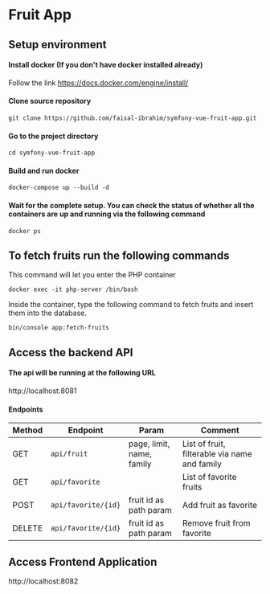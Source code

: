 # Fruit App
## Setup environment
#### Install docker (If you don't have docker installed already)
Follow the link
https://docs.docker.com/engine/install/
#### Clone source repository
	git clone https://github.com/faisal-ibrahim/symfony-vue-fruit-app.git
#### Go to the project directory
	cd symfony-vue-fruit-app
#### Build and run docker
	docker-compose up --build -d
#### Wait for the complete setup. You can check the status of whether all the containers are up and running via the following command
	docker ps
## To fetch fruits run the following commands

This command will let you enter the PHP container

	docker exec -it php-server /bin/bash

Inside the container, type the following command to fetch fruits and insert them into the database.
	
	bin/console app:fetch-fruits
## Access the backend API
#### The api will be running at the following URL

http://localhost:8081

#### Endpoints
|Method|Endpoint|Param|Comment|
|--|--|--|--|
|GET|`api/fruit`|page, limit, name, family| List of fruit, filterable via name and family|
|GET|`api/favorite`||List of favorite fruits||
|POST|`api/favorite/{id}`|fruit id as path param|Add fruit as favorite|
|DELETE|`api/favorite/{id}`|fruit id as path param|Remove fruit from favorite|

## Access Frontend Application

http://localhost:8082
